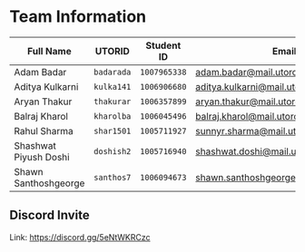 # Team Information

| Full Name             | UTORID     | Student ID   | Email                                   | Best way to contact                      | Slack User Name        |
| --------------------- | ---------- | ------------ | --------------------------------------- | ---------------------------------------- | ---------------------- |
| Adam Badar            | `badarada` | `1007965338` | <adam.badar@mail.utoronto.ca>           | Phone: `9054094932`                      | `Adam Badar`           |
| Aditya Kulkarni       | `kulka141` | `1006906680` | <aditya.kulkarni@mail.utoronto.ca>      | Discord: `A_K#3168`                      | `Aditya Kulkarni`      |
| Aryan Thakur          | `thakurar` | `1006357899` | <aryan.thakur@mail.utoronto.ca>         | Phone: `4373290661`                      | `Aryan Thakur`         |
| Balraj Kharol         | `kharolba` | `1006045496` | <balraj.kharol@mail.utoronto.ca>        | Discord: `KillerB#9690`                  | `Balraj Kharol`        |
| Rahul Sharma          | `shar1501` | `1005711927` | <sunnyr.sharma@mail.utoronto.ca>        | Discord: `Denam#2729`                    | `Rahul Sharma`         |
| Shashwat Piyush Doshi | `doshish2` | `1005716940` | <shashwat.doshi@mail.utoronto.ca>       | Email: `shashwat.doshi@mail.utoronto.ca` | `Shashwat Doshi`       |
| Shawn Santhoshgeorge  | `santhos7` | `1006094673` | <shawn.santhoshgeorge@mail.utoronto.ca> | Discord: `awhooogha#3799`                | `shawn.santhoshgeorge` |

## Discord Invite

Link: <https://discord.gg/5eNtWKRCzc>
